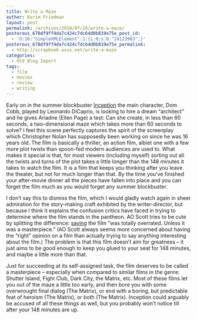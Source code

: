```yaml
---
title: Write a Maze
author: Kerim Friedman
layout: post
permalink: /archives/2010/07/26/write-a-maze/
posterous_678df9ff4da7c424c7dc64d0b819e75e_post_id:
  - 'O:16:"SimpleXMLElement":1:{i:0;s:8:"24123983";}'
posterous_678df9ff4da7c424c7dc64d0b819e75e_permalink:
  - http://scrapbook.oxus.net/write-a-maze
categories:
  - Old Blog Import
tags:
  - film
  - movies
  - review
  - writing
---
```

Early on in the summer blockbuster <a href="http://en.wikipedia.org/wiki/Inception_(film)" onclick="_gaq.push(['_trackEvent', 'outbound-article', 'http://en.wikipedia.org/wiki/Inception_(film)', 'Inception']);" >Inception</a> the main character, Dom Cobb, played by Leonardo DiCaprio, is looking to hire a dream &#8220;architect&#8221; and he gives Ariadne (Ellen Page) a test: Can she create, in less than 60 seconds, a two-dimensional maze which takes more than 60 seconds to solve? I feel this scene perfectly captures the spirit of the screenplay which Christopher Nolan has supposedly been working on since he was 16 years old. The film is basically a thriller, an action film, albiet one with a few more plot twists than spoon-fed modern audiences are used to. What makes it special is that, for most viewers (including myself) sorting out all the twists and turns of the plot takes a little longer than the 148 minutes it takes to watch the film. It is a film that keeps you thinking after you leave the theater, but not for much longer than that. By the time you&#8217;ve finished your after-movie dinner all the pieces have fallen into place and you can forget the film much as you would forget any summer blockbuster.

I don&#8217;t say this to dismiss the film, which I would gladly watch again in sheer admiration for the story-making craft exhibited by the writer-director, but because I think it explains the confusion critics have faced in trying to determine where the film stands in the pantheon. AO Scott tries to be cute by splitting the difference: <a href="http://www.nytimes.com/2010/07/25/movies/25scott.html?ref=movies" onclick="_gaq.push(['_trackEvent', 'outbound-article', 'http://www.nytimes.com/2010/07/25/movies/25scott.html?ref=movies', 'saying']);" >saying</a> the film &#8220;was totally overrated. Unless it was a masterpiece.&#8221; (AO Scott always seems more concerned about having the &#8220;right&#8221; opinion on a film than actually trying to say anything interesting about the film.) The problem is that this film doesn&#8217;t aim for greatness &#8211; it just aims to be good enough to keep you glued to your seat for 148 minutes, and maybe a little more than that. 

Just for succeeding at its self-assigned task, the film deserves to be called a masterpiece &#8211; especially when compared to similar films in the genre: Shutter Island, Fight Club, Dark City, the Matrix, etc. Most of these films let you out of the maze a little too early, and then bore you with some overwrought final dialog (The Matrix), or end with a boring, but predictable feat of heroism (The Matrix), or both (The Matrix). Inception could arguably be accused of all these things as well, but you probably won&#8217;t notice till after your 148 minutes are up.

